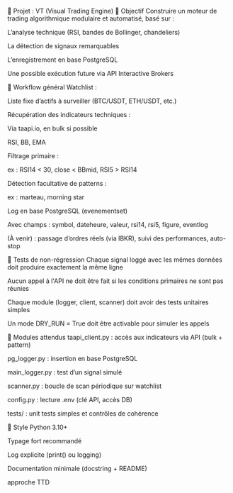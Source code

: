 📌 Projet : VT (Visual Trading Engine)
🎯 Objectif
Construire un moteur de trading algorithmique modulaire et automatisé, basé sur :

L’analyse technique (RSI, bandes de Bollinger, chandeliers)

La détection de signaux remarquables

L’enregistrement en base PostgreSQL

Une possible exécution future via API Interactive Brokers

🔁 Workflow général
Watchlist :

Liste fixe d’actifs à surveiller (BTC/USDT, ETH/USDT, etc.)

Récupération des indicateurs techniques :

Via taapi.io, en bulk si possible

RSI, BB, EMA

Filtrage primaire :

ex : RSI14 < 30, close < BBmid, RSI5 > RSI14

Détection facultative de patterns :

ex : marteau, morning star

Log en base PostgreSQL (evenementset)

Avec champs : symbol, dateheure, valeur, rsi14, rsi5, figure, eventlog

(À venir) : passage d’ordres réels (via IBKR), suivi des performances, auto-stop

🧪 Tests de non-régression
Chaque signal loggé avec les mêmes données doit produire exactement la même ligne

Aucun appel à l'API ne doit être fait si les conditions primaires ne sont pas réunies

Chaque module (logger, client, scanner) doit avoir des tests unitaires simples

Un mode DRY_RUN = True doit être activable pour simuler les appels

🧩 Modules attendus
taapi_client.py : accès aux indicateurs via API (bulk + pattern)

pg_logger.py : insertion en base PostgreSQL

main_logger.py : test d’un signal simulé

scanner.py : boucle de scan périodique sur watchlist

config.py : lecture .env (clé API, accès DB)

tests/ : unit tests simples et contrôles de cohérence

🚦 Style
Python 3.10+

Typage fort recommandé

Log explicite (print() ou logging)

Documentation minimale (docstring + README)

approche TTD